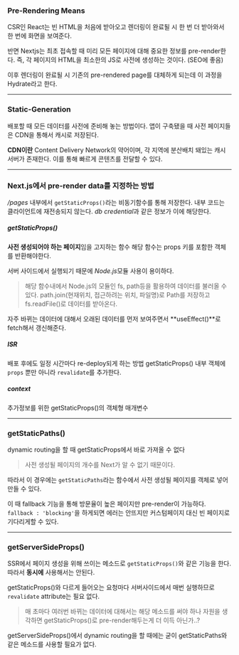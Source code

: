 ### Pre-Rendering Means

CSR인 React는 빈 HTML을 처음에 받아오고 렌더링이 완료될 시 한 번 더 받아와서 한 번에 화면을 보여준다.

반면 Nextjs는 최초 접속할 때 미리 모든 페이지에 대해 중요한 정보를 pre-render한다. 즉, 각 페이지의 HTML을 최소한의 JS로 사전에 생성하는 것이다. (SEO에 좋음)

이후 렌더링이 완료될 시 기존의 pre-rendered page를 대체하게 되는데 이 과정을 Hydrate라고 한다.

--- 
### Static-Generation

배포할 때 모든 데이터를 사전에 준비해 놓는 방법이다.
앱이 구축됐을 때 사전 페이지들은 CDN을 통해서 캐시로 저장된다.

**CDN이란**
Content Delivery Network의 약어이며, 각 지역에 분산배치 돼있는 캐시 서버가 존재한다. 이를 통해 빠르게 콘텐츠를 전달할 수 있다.


---
### Next.js에서 pre-render data를 지정하는 방법

*/pages* 내부에서 `getStaticProps()`라는 비동기함수를 통해 저장한다.
내부 코드는 클라이언트에 재전송되지 않는다. *db credential*과 같은 정보가 이에 해당한다.

##### getStaticProps()

**사전 생성되어야 하는 페이지**임을 고지하는 함수
해당 함수는 props 키를 포함한 객체를 반환해야한다.

서버 사이드에서 실행되기 때문에 *Node.js*모듈 사용이 용이하다.

> 해당 함수내에서 Node.js의 모듈인 fs, path등을 활용하여 데이터를 불러올 수 있다. path.join(현재위치, 접근하려는 위치, 파일명)로 Path를 저장하고 fs.readFile()로 데이터를 받아온다.

자주 바뀌는 데이터에 대해서 오래된 데이터를 먼저 보여주면서 **useEffect()**로 fetch해서 갱신해준다.

##### ISR

배포 후에도 일정 시간마다 re-deploy되게 하는 방법
getStaticProps() 내부 객체에 `props` 뿐만 아니라 `revalidate`를 추가한다.

##### context

추가정보를 위한 getStaticProps()의 객체형 매개변수

---
### getStaticPaths()

dynamic routing을 할 때 getStaticProps에서 바로 가져올 수 없다

> 사전 생성될 페이지의 개수를 Next가 알 수 없기 때문이다.

따라서 이 경우에는 `getStaticPaths`라는 함수에서 사전 생성될 페이지를 객체로 넣어 만들 수 있다.

이 때 fallback 기능을 통해 방문율이 높은 페이지만 pre-render이 가능하다.
`fallback : 'blocking'`을 하게되면 에러는 안뜨지만 커스텀페이지 대신 빈 페이지로 기다리게할 수 있다. 

---
### getServerSideProps()

SSR에서 페이지 생성을 위해 쓰이는 메소드로 `getStaticProps()`와 같은 기능을 한다. 따라서 **동시에** 사용해서는 안된다.

getStaticProps()와 다르게 들어오는 요청마다 서버사이드에서 매번 실행하므로 `revalidate` attribute는 필요 없다.

> 매 초마다 여러번 바뀌는 데이터에 대해서는 해당 메소드를 써야 하나 자원을 생각하면 getStaticProps()로 pre-render해두는게 더 이득 아닌가..? 

getServerSideProps()에서 dynamic routing을 할 때에는 굳이 getStaticPaths와 같은 메소드를 사용할 필요가 없다.